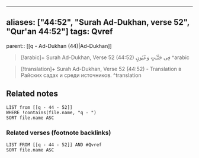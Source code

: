 
---
aliases: ["44:52", "Surah Ad-Dukhan, verse 52", "Qur'an 44:52"]
tags: Qvref
---

parent:: [[q - Ad-Dukhan (44)|Ad-Dukhan]]

> [!arabic]+ Surah Ad-Dukhan, Verse 52 (44:52)
> <span class="quran-arabic">فِى جَنَّـٰتٍ وَعُيُونٍ</span>
^arabic

> [!translation]+ Surah Ad-Dukhan, Verse 52 (44:52) - Translation
> в Райских садах и среди источников.
^translation



## Related notes
```dataview
LIST from [[q - 44 - 52]]
WHERE !contains(file.name, "q - ")
SORT file.name ASC
```

### Related verses (footnote backlinks)
```dataview
LIST FROM [[q - 44 - 52]] AND #Qvref
SORT file.name ASC
```

